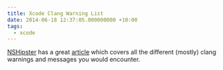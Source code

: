 ```yaml
---
title: Xcode Clang Warning List
date: 2014-06-18 12:37:05.000000000 +10:00
tags:
  - xcode
---
```

[NSHipster](http://nshipster.com/) has a great [article](http://nshipster.com/clang-diagnostics) which covers all the different (mostly) clang warnings and messages you would encounter.
